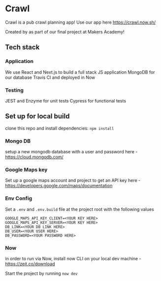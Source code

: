 # Crawl
Crawl is a pub crawl planning app! Use our app here https://crawl.now.sh/

Created by as part of our final project at Makers Academy!

## Tech stack
### Application
We use React and Next.js to build a full stack JS application
MongoDB for our database
Travis CI and deployed in Now

### Testing
JEST and Enzyme for unit tests
Cypress for functional tests

## Set up for local build

clone this repo and install dependencies:
`npm install`

### Mongo DB
setup a new mongodb database with a user and password here - https://cloud.mongodb.com/

### Google Maps key
Set up a google maps account and project to get an API key here - https://developers.google.com/maps/documentation

### Env Config
Set a `.env` and `.env.build` file at the project root with the following values

```
GOOGLE_MAPS_API_KEY_CLIENT=<YOUR KEY HERE>
GOOGLE_MAPS_API_KEY_SERVER=<YOUR KEY HERE>
DB_LINK=<YOUR DB LINK HERE>
DB_USER=<YOUR USER HERE>
DB_PASSWORD=<YOUR PASSWORD HERE>
```


### Now 
in order to run via Now, install now CLI on your local dev machine -
https://zeit.co/download

Start the project by running `now dev`

